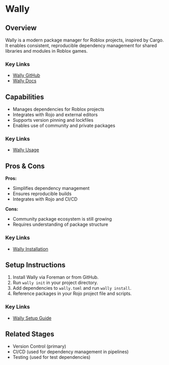 # Wally

## Overview
Wally is a modern package manager for Roblox projects, inspired by Cargo. It enables consistent, reproducible dependency management for shared libraries and modules in Roblox games.

### Key Links
- [Wally GitHub](https://github.com/UpliftGames/wally)
- [Wally Docs](https://rojo.space/docs/v7/third-party-tools/)

## Capabilities
- Manages dependencies for Roblox projects
- Integrates with Rojo and external editors
- Supports version pinning and lockfiles
- Enables use of community and private packages

### Key Links
- [Wally Usage](https://rojo.space/docs/v7/third-party-tools/)

## Pros & Cons
**Pros:**
- Simplifies dependency management
- Ensures reproducible builds
- Integrates with Rojo and CI/CD

**Cons:**
- Community package ecosystem is still growing
- Requires understanding of package structure

### Key Links
- [Wally Installation](https://github.com/UpliftGames/wally#installation)

## Setup Instructions
1. Install Wally via Foreman or from GitHub.
2. Run `wally init` in your project directory.
3. Add dependencies to `wally.toml` and run `wally install`.
4. Reference packages in your Rojo project file and scripts.

### Key Links
- [Wally Setup Guide](https://github.com/UpliftGames/wally#installation)

## Related Stages
- Version Control (primary)
- CI/CD (used for dependency management in pipelines)
- Testing (used for test dependencies) 